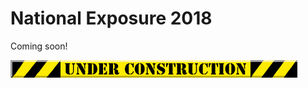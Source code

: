 # National Exposure 2018

Coming soon!

![Under Construction](./ArArea51Shadowlands5031Under-Construction.gif)
